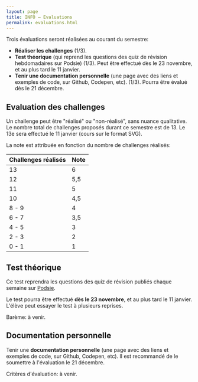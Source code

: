 ```yaml
---
layout: page
title: INFO – Evaluations
permalink: evaluations.html
---
```


Trois évaluations seront réalisées au courant du semestre:

- **Réaliser les challenges** (1/3).
- **Test théorique** (qui reprend les questions des quiz de révision hebdomadaires sur Podsie) (1/3). Peut être effectué dès le 23 novembre, et au plus tard le 11 janvier.
- **Tenir une documentation personnelle** (une page avec des liens et exemples de code, sur Github, Codepen, etc). (1/3). Pourra être évalué dès le 21 décembre.

## Evaluation des challenges

Un challenge peut être "réalisé" ou "non-réalisé", sans nuance qualitative. Le nombre total de challenges proposés durant ce semestre est de 13. Le 13e sera effectué le 11 janvier (cours sur le format SVG).

La note est attribuée en fonction du nombre de challenges réalisés:

| Challenges réalisés | Note |
|:------------------- |:---- |
| 13                  | 6    |
| 12                  | 5,5  |
| 11                  | 5    |
| 10                  | 4,5  |
| 8 - 9               | 4    |
| 6 - 7               | 3,5  |
| 4 - 5               | 3    |
| 2 - 3               | 2    |
| 0 - 1               | 1    |

## Test théorique

Ce test reprendra les questions des quiz de révision publiés chaque semaine sur [Podsie](podsie.html).

Le test pourra être effectué **dès le 23 novembre**, et au plus tard le 11 janvier. L'élève peut essayer le test à plusieurs reprises. 

Barème: à venir.

## Documentation personnelle

Tenir une **documentation personnelle** (une page avec des liens et exemples de code, sur Github, Codepen, etc). Il est recommandé de le soumettre à l'évaluation le 21 décembre. 

Critères d'évaluation: à venir.

